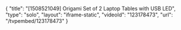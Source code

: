 {
    "title": "[1508521049] Origami Set of 2 Laptop Tables with USB   LED",
    "type": "solo",
    "layout": "iframe-static",
    "videoId": "123178473",
    "url": "\/tvpembed\/123178473"
}